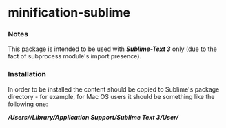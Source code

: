 # minification-sublime

### Notes
This package is intended to be used with ***Sublime-Text 3*** only (due to the fact of subprocess module's import presence).

### Installation
In order to be installed the content should be copied to Sublime's package directory - for example, for Mac OS users it should be something like the following one:  
  
***/Users/<username>/Library/Application Support/Sublime Text 3/User/***
